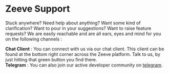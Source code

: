 # Zeeve Support

Stuck anywhere? Need help about anything? Want some kind of clarification? Want to pour in your suggestions? Want to raise feature requests? We are easily reachable and are all ears, eyes and mind for you on the following channels :

**Chat Client** : You can connect with us via our chat client. This client can be found at the bottom right corner across the Zeeve platform. Talk to us, by just hitting that green button you find there.
<br/>
**Telegram** : You can also join our active developer community on [telegram](https://t.me/ZeevePlatform).

